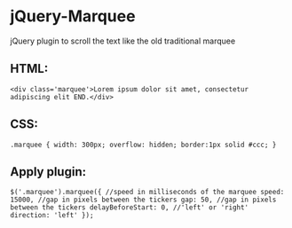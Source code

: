 jQuery-Marquee
==============

jQuery plugin to scroll the text like the old traditional marquee

HTML:
-----
`<div class='marquee'>Lorem ipsum dolor sit amet, consectetur adipiscing elit END.</div>`

CSS:
----
`.marquee {
  width: 300px;
  overflow: hidden;
  border:1px solid #ccc;
}`

Apply plugin:
-------------
`$('.marquee').marquee({
	//speed in milliseconds of the marquee
	speed: 15000,
	//gap in pixels between the tickers
	gap: 50,
	//gap in pixels between the tickers
	delayBeforeStart: 0,
	//'left' or 'right'
	direction: 'left'
});`

